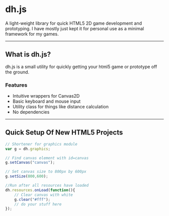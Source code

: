 # dh.js

A light-weight library for quick HTML5 2D game development and prototyping.
I have mostly just kept it for personal use as a minimal framework for my games.

---

## What is dh.js?

dh.js is a small utility for quickly getting your html5 game or prototype off the ground.

### Features

- Intuitive wrappers for Canvas2D
- Basic keyboard and mouse input
- Utility class for things like distance calculation
- No dependencies

---

## Quick Setup Of New HTML5 Projects

```javascript
// Shortener for graphics module
var g = dh.graphics;

// Find canvas element with id=canvas
g.setCanvas("canvas");

// Set canvas size to 800px by 600px
g.setSize(800,600);

//Run after all resources have loaded
dh.resources.onLoad(function(){
	// Clear canvas with white
	g.clear("#fff");
	// do your stuff here
});